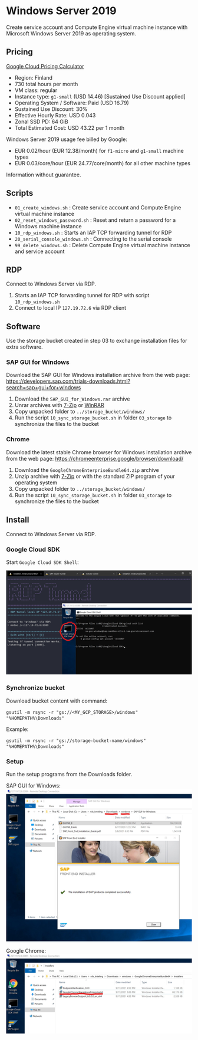 # Windows Server 2019

Create service account and Compute Engine virtual machine instance with Microsoft Windows Server 2019 as operating system.

## Pricing

[Google Cloud Pricing Calculator](https://cloud.google.com/products/calculator/#id=236a2be2-6ecb-46b8-ba2f-194649d516ef)

* Region: Finland
* 730 total hours per month
* VM class: regular
* Instance type: `g1-small` (USD 14.46) [Sustained Use Discount applied]
* Operating System / Software: Paid (USD 16.79)
* Sustained Use Discount: 30%
* Effective Hourly Rate: USD 0.043
* Zonal SSD PD: 64 GiB
* Total Estimated Cost: USD 43.22 per 1 month

Windows Server 2019 usage fee billed by Google:

* EUR 0.02/hour (EUR 12.38/month) for `f1-micro` and `g1-small` machine types
* EUR 0.03/core/hour (EUR 24.77/core/month) for all other machine types

Information without guarantee.

## Scripts

* `01_create_windows.sh`         : Create service account and Compute Engine virtual machine instance
* `02_reset_windows_password.sh` : Reset and return a password for a Windows machine instance
* `10_rdp_windows.sh`            : Starts an IAP TCP forwarding tunnel for RDP
* `20_serial_console_windows.sh` : Connecting to the serial console
* `99_delete_windows.sh`         : Delete Compute Engine virtual machine instance and service account

## RDP

Connect to Windows Server via RDP.

1. Starts an IAP TCP forwarding tunnel for RDP with script `10_rdp_windows.sh`
2. Connect to local IP `127.19.72.6` via RDP client

## Software

Use the storage bucket created in step 03 to exchange installation files for extra software.

### SAP GUI for Windows

Download the SAP GUI for Windows installation archive from the web page: <https://developers.sap.com/trials-downloads.html?search=sap+gui+for+windows>

1. Download the `SAP_GUI_for_Windows.rar` archive
2. Unrar archives with [7-Zip](https://www.7-zip.org/) or [WinRAR](https://www.rarlab.com/)
3. Copy unpacked folder to `../storage_bucket/windows/`
4. Run the script `10_sync_storage_bucket.sh` in folder `03_storage` to synchronize the files to the bucket

### Chrome

Download the latest stable Chrome browser for Windows installation archive from the web page: <https://chromeenterprise.google/browser/download/>

1. Download the `GoogleChromeEnterpriseBundle64.zip` archive
2. Unzip archive with [7-Zip](https://www.7-zip.org/) or with the standard ZIP program of your operating system
3. Copy unpacked folder to `../storage_bucket/windows/`
4. Run the script `10_sync_storage_bucket.sh` in folder `03_storage` to synchronize the files to the bucket

## Install

Connect to Windows Server via RDP.

### Google Cloud SDK

Start `Google Cloud SDK Shell`:

![Screenshot: Google Cloud SDK Shell on Windows](../images/windows_google_cloud_sdk.jpg)

### Synchronize bucket

Download bucket content with command:
```shell
gsutil -m rsync -r "gs://<MY_GCP_STORAGE>/windows" "%HOMEPATH%\Downloads"
```

Example:
```shell
gsutil -m rsync -r "gs://storage-bucket-name/windows" "%HOMEPATH%\Downloads"
```

### Setup

Run the setup programs from the Downloads folder.

SAP GUI for Windows:
![Screenshot: SAP GUI Setup](../images/windows_setup_sapgui.jpg)

Google Chrome:
![Screenshot: Google Chrome Setup](../images/windows_setup_chrome.jpg)
